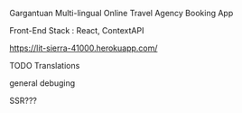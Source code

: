 Gargantuan Multi-lingual Online Travel Agency Booking App

Front-End Stack : React, ContextAPI

https://lit-sierra-41000.herokuapp.com/


TODO
Translations

general debuging

SSR???